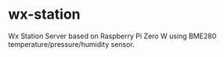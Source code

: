 # wx-station
Wx Station Server based on Raspberry Pi Zero W using BME280 temperature/pressure/humidity sensor.
